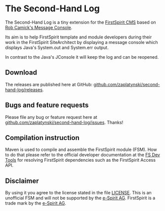 #  The Second-Hand Log

The Second-Hand Log is a tiny extension for the [FirstSpirit CMS](http://www.e-spirit.com/) based on [Rob Camick's Message Console](https://tips4java.wordpress.com/2008/11/08/message-console/).

Its aim is to help FirstSpirit template and module developers during their work in the FirstSpirit SiteArchitect by displaying a message console which displays Java's System.out and System.err output.

In contrast to the Java's JConsole it will keep the log and can be reopened.

## Download

The releases are published here at GitHub: [github.com/zaplatynski/second-hand-log/releases](https://github.com/zaplatynski/second-hand-log/releases).

## Bugs and feature requests

Please file any bug or feature request here at [github.com/zaplatynski/second-hand-log/issues](https://github.com/zaplatynski/second-hand-log/issues). Thanks!
 
## Compilation instruction

Maven is used to compile and assemble the FirstSpirit module (FSM). How to do that please refer to the official developer documentation at the [FS Dev Tools](https://github.com/e-Spirit/FSDevTools/) for resolving FirstSpirit dependencies such as the FirstSpirit Access API.

##  Disclaimer

By using it you agree to the license stated in the file [LICENSE](LICENSE). This is an unofficial FSM and will not be supported by the [e-Spirit AG](http://www.e-spirit.com/).
FirstSpirit is a trade mark by the [e-Spirit AG](http://www.e-spirit.com/).



